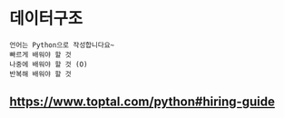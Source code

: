 # 데이터구조 

    언어는 Python으로 작성합니다요~
    빠르게 배워야 할 것
    나중에 배워야 할 것 (O)
    반복해 배워야 할 것

## https://www.toptal.com/python#hiring-guide
